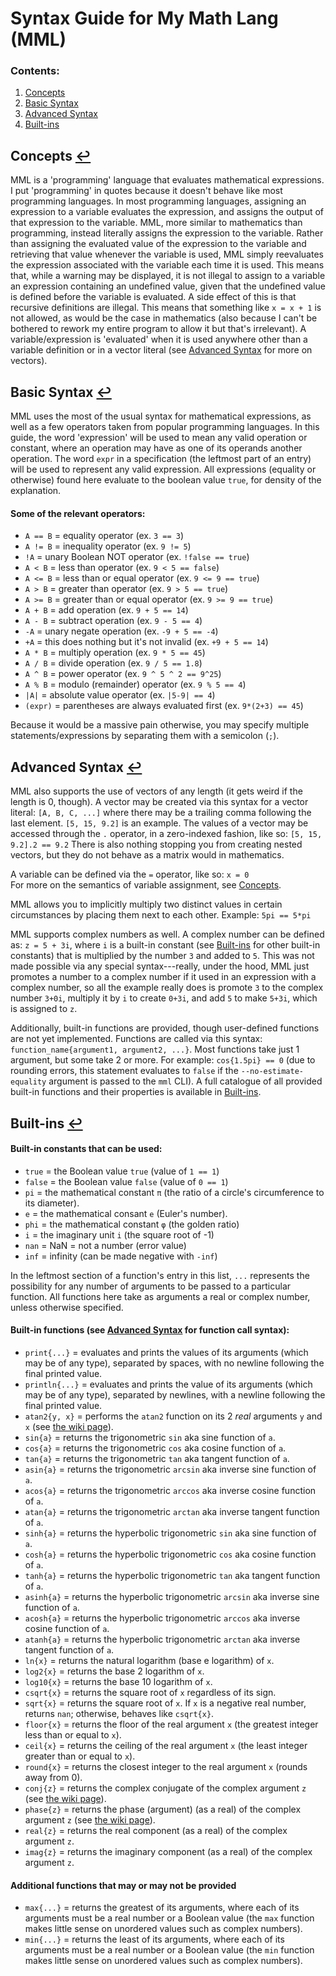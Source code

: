 # Syntax Guide for My Math Lang (MML)

### <span id="contents">Contents</span>:
1. [Concepts](#concepts)
2. [Basic Syntax](#basic-syntax)
3. [Advanced Syntax](#advanced-syntax)
4. [Built-ins](#built-ins)

## <span id="concepts">Concepts</span> [↩](#contents)
MML is a 'programming' language that evaluates mathematical expressions. I put 'programming' in quotes because it doesn't behave like most programming languages. In most programming languages, assigning an expression to a variable evaluates the expression, and assigns the output of that expression to the variable.
MML, more similar to mathematics than programming, instead literally assigns the expression to the variable. Rather than assigning the evaluated value of the expression to the variable and retrieving that value whenever the variable is used, MML simply reevaluates the expression associated with the variable each time it is used. This means that, while a warning may be displayed, it is not illegal to assign to a variable an expression containing an undefined value, given that the undefined value is defined before the variable is evaluated. A side effect of this is that recursive definitions are illegal. This means that something like `x = x + 1` is not allowed, as would be the case in mathematics (also because I can't be bothered to rework my entire program to allow it but that's irrelevant).
A variable/expression is 'evaluated' when it is used anywhere other than a variable definition or in a vector literal (see [Advanced Syntax](#advanced-syntax) for more on vectors).

## <span id="basic-syntax">Basic Syntax</span> [↩](#contents)
MML uses the most of the usual syntax for mathematical expressions, as well as a few operators taken from popular programming languages.
In this guide, the word 'expression' will be used to mean any valid operation or constant, where an operation may have as one of its operands another operation. The word `expr` in a specification (the leftmost part of an entry) will be used to represent any valid expression.
All expressions (equality or otherwise) found here evaluate to the boolean value `true`, for density of the explanation.
#### Some of the relevant operators:
- `A == B`	= equality operator							(ex. `3 == 3`)
- `A != B`	= inequality operator						(ex. `9 != 5`)
- `!A`		= unary Boolean NOT operator				(ex. `!false == true`)
- `A < B`	= less than operator						(ex. `9 < 5 == false`)
- `A <= B`	= less than or equal operator				(ex. `9 <= 9 == true`)
- `A > B`	= greater than operator						(ex. `9 > 5 == true`)
- `A >= B`	= greater than or equal operator			(ex. `9 >= 9 == true`)
- `A + B`	= add operation								(ex. `9 + 5 == 14`)
- `A - B`	= subtract operation						(ex. `9 - 5 == 4`)
- `-A`		= unary negate operation					(ex. `-9 + 5 == -4`)
- `+A`		= this does nothing but it's not invalid	(ex. `+9 + 5 == 14`)
- `A * B`	= multiply operation						(ex. `9 * 5 == 45`)
- `A / B`	= divide operation							(ex. `9 / 5 == 1.8`)
- `A ^ B`	= power operator							(ex. `9 ^ 5 ^ 2 == 9^25`)
- `A % B`	= modulo (remainder) operator				(ex. `9 % 5 == 4`)
- `|A|`		= absolute value operator					(ex. `|5-9| == 4`)
- `(expr)`	= parentheses are always evaluated first	(ex. `9*(2+3) == 45`)

Because it would be a massive pain otherwise, you may specify multiple statements/expressions by separating them with a semicolon (`;`).

## <span id="advanced-syntax">Advanced Syntax</span> [↩](#contents)
MML also supports the use of vectors of any length (it gets weird if the length is 0, though).
A vector may be created via this syntax for a vector literal:
`[A, B, C, ...]` where there may be a trailing comma following the last element. `[5, 15, 9.2]` is an example.
The values of a vector may be accessed through the `.` operator, in a zero-indexed fashion, like so: `[5, 15, 9.2].2 == 9.2`
There is also nothing stopping you from creating nested vectors, but they do not behave as a matrix would in mathematics.

A variable can be defined via the `=` operator, like so: `x = 0` <br/>
For more on the semantics of variable assignment, see [Concepts](#concepts).

MML allows you to implicitly multiply two distinct values in certain circumstances by placing them next to each other.
Example: `5pi == 5*pi` <br />

MML supports complex numbers as well. A complex number can be defined as: `z = 5 + 3i`, where `i` is a built-in constant (see [Built-ins](#built-ins) for other built-in constants) that is multiplied by the number `3` and added to `5`. This was not made possible via any special syntax---really, under the hood, MML just promotes a number to a complex number if it used in an expression with a complex number, so all the example really does is promote `3` to the complex number `3+0i`, multiply it by `i` to create `0+3i`, and add `5` to make `5+3i`, which is assigned to `z`.

Additionally, built-in functions are provided, though user-defined functions are not yet implemented. Functions are called via this syntax:
`function_name{argument1, argument2, ...}`. Most functions take just 1 argument, but some take 2 or more. For example: `cos{1.5pi} == 0` (due to rounding errors, this statement evaluates to `false` if the `--no-estimate-equality` argument is passed to the `mml` CLI).
A full catalogue of all provided built-in functions and their properties is available in [Built-ins](#built-ins).

## <span id="built-ins">Built-ins</span> [↩](#contents)
#### Built-in constants that can be used:
- `true` = the Boolean value `true` (value of `1 == 1`)
- `false` = the Boolean value `false` (value of `0 == 1`)
- `pi` = the mathematical constant `π` (the ratio of a circle's circumference to its diameter).
- `e` = the mathematical consant `e` (Euler's number).
- `phi` = the mathematical constant `φ` (the golden ratio)
- `i` = the imaginary unit `i` (the square root of -1)
- `nan` = NaN = not a number (error value)
- `inf` = infinity (can be made negative with `-inf`)

In the leftmost section of a function's entry in this list, `...` represents the possibility for any number of arguments to be passed to a particular function. All functions here take as arguments a real or complex number, unless otherwise specified.
#### Built-in functions (see [Advanced Syntax](#advanced-syntax) for function call syntax):
- `print{...}` = evaluates and prints the values of its arguments (which may be of any type), separated by spaces, with no newline following the final printed value.
- `println{...}` = evaluates and prints the value of its arguments (which may be of any type), separated by newlines, with a newline following the final printed value.
- `atan2{y, x}` = performs the `atan2` function on its 2 _real_ arguments `y` and `x` (see [the wiki page](https://en.wikipedia.org/wiki/Atan2)).
- `sin{a}` = returns the trigonometric `sin` aka sine function of `a`.
- `cos{a}` = returns the trigonometric `cos` aka cosine function of `a`.
- `tan{a}` = returns the trigonometric `tan` aka tangent function of `a`.
- `asin{a}` = returns the trigonometric `arcsin` aka inverse sine function of `a`.
- `acos{a}` = returns the trigonometric `arccos` aka inverse cosine function of `a`.
- `atan{a}` = returns the trigonometric `arctan` aka inverse tangent function of `a`.
- `sinh{a}` = returns the hyperbolic trigonometric `sin` aka sine function of `a`.
- `cosh{a}` = returns the hyperbolic trigonometric `cos` aka cosine function of `a`.
- `tanh{a}` = returns the hyperbolic trigonometric `tan` aka tangent function of `a`.
- `asinh{a}` = returns the hyperbolic trigonometric `arcsin` aka inverse sine function of `a`.
- `acosh{a}` = returns the hyperbolic trigonometric `arccos` aka inverse cosine function of `a`.
- `atanh{a}` = returns the hyperbolic trigonometric `arctan` aka inverse tangent function of `a`.
- `ln{x}` = returns the natural logarithm (base e logarithm) of `x`.
- `log2{x}` = returns the base 2 logarithm of `x`.
- `log10{x}` = returns the base 10 logarithm of `x`.
- `csqrt{x}` = returns the square root of `x` regardless of its sign. 
- `sqrt{x}` = returns the square root of `x`. If `x` is a negative real number, returns `nan`; otherwise, behaves like `csqrt{x}`.
- `floor{x}` = returns the floor of the real argument `x` (the greatest integer less than or equal to `x`).
- `ceil{x}` = returns the ceiling of the real argument `x` (the least integer greater than or equal to `x`).
- `round{x}` = returns the closest integer to the real argument `x` (rounds away from 0).
- `conj{z}` = returns the complex conjugate of the complex argument `z` (see [the wiki page](https://en.wikipedia.org/wiki/Complex_conjugate)).
- `phase{z}` = returns the phase (argument) (as a real) of the complex argument `z` (see [the wiki page](https://en.wikipedia.org/wiki/Argument_(complex_analysis))).
- `real{z}` = returns the real component (as a real) of the complex argument `z`.
- `imag{z}` = returns the imaginary component (as a real) of the complex argument `z`.

#### Additional functions that may or may not be provided
- `max{...}` = returns the greatest of its arguments, where each of its arguments must be a real number or a Boolean value (the `max` function makes little sense on unordered values such as complex numbers).
- `min{...}` = returns the least of its arguments, where each of its arguments must be a real number or a Boolean value (the `min` function makes little sense on unordered values such as complex numbers).
